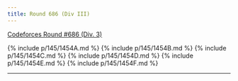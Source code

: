```yaml
---
title: Round 686 (Div III)
---
```


[Codeforces Round #686 (Div. 3)](https://codeforces.com/contest/1454)

{% include p/145/1454A.md %}
{% include p/145/1454B.md %}
{% include p/145/1454C.md %}
{% include p/145/1454D.md %}
{% include p/145/1454E.md %}
{% include p/145/1454F.md %}

* * *

<object data='notes/R-686.pdf' width='1000' height='1000' type='application/pdf'/>
